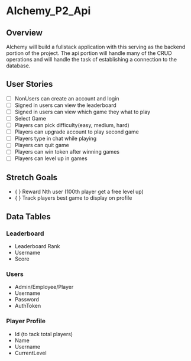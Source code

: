 # Alchemy_P2_Api
## Overview 
Alchemy will build a fullstack application with this serving as the backend portion of the project. The api portion will handle many of the CRUD operations and will handle the task of establishing a connection to the database.

## User Stories
- [ ] NonUsers can create an account and login
- [ ] Signed in users can view the leaderboard
- [ ] Signed in users can view which game they what to play
- [ ] Select Game
- [ ] Players can pick difficulty(easy, medium, hard)
- [ ] Players can upgrade account to play second game
- [ ] Players type in chat while playing
- [ ] Players can quit game
- [ ] Players can win token after winning games
- [ ] Players can level up in games

## Stretch Goals
- { } Reward Nth user (100th player get a free level up)
- { } Track players best game to display on profile

## Data Tables
### Leaderboard
- Leaderboard Rank
- Username
- Score

### Users
- Admin/Employee/Player
- Username
- Password
- AuthToken

### Player Profile
- Id (to tack total players)
- Name
- Username
- CurrentLevel
